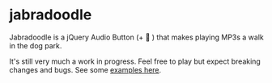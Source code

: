# jabradoodle

Jabradoodle is a jQuery Audio Button (+ 🐩 ) that makes playing MP3s a walk in the dog park.


It's still very much a work in progress. Feel free to play but expect breaking changes and bugs. See some [examples here](http://sjwilliams.github.io/jabradoodle).
